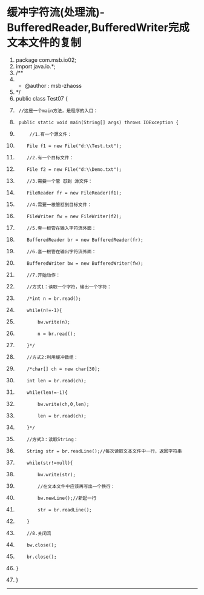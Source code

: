 ﻿
# 缓冲字符流(处理流)-BufferedReader,BufferedWriter完成文本文件的复制




1.  package com.msb.io02;
2.  import java.io.*;
3.  /**
4.   * @author : msb-zhaoss
5.   */
6.  public class Test07 {
7.      //这是一个main方法，是程序的入口：
8.      public static void main(String[] args) throws IOException {
9.          //1.有一个源文件：
10.         File f1 = new File("d:\\Test.txt");
11.         //2.有一个目标文件：
12.         File f2 = new File("d:\\Demo.txt");
13.         //3.需要一个管 怼到 源文件：
14.         FileReader fr = new FileReader(f1);
15.         //4.需要一根管怼到目标文件：
16.         FileWriter fw = new FileWriter(f2);
17.         //5.套一根管在输入字符流外面：
18.         BufferedReader br = new BufferedReader(fr);
19.         //6.套一根管在输出字符流外面：
20.         BufferedWriter bw = new BufferedWriter(fw);
21.         //7.开始动作：
22.         //方式1：读取一个字符，输出一个字符：
23.         /*int n = br.read();
24.         while(n!=-1){
25.             bw.write(n);
26.             n = br.read();
27.         }*/
28.         //方式2:利用缓冲数组：
29.         /*char[] ch = new char[30];
30.         int len = br.read(ch);
31.         while(len!=-1){
32.             bw.write(ch,0,len);
33.             len = br.read(ch);
34.         }*/
35.         //方式3：读取String：
36.         String str = br.readLine();//每次读取文本文件中一行，返回字符串
37.         while(str!=null){
38.             bw.write(str);
39.             //在文本文件中应该再写出一个换行：
40.             bw.newLine();//新起一行
41.             str = br.readLine();
42.         }
43.         //8.关闭流
44.         bw.close();
45.         br.close();
46.     }
47. }

 






------------------------------------------------------------

